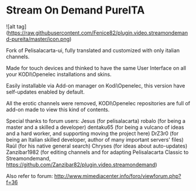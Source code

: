 # Stream On Demand PureITA

![alt tag] (https://raw.githubusercontent.com/Fenice82/plugin.video.streamondemand-pureita/master/icon.png)

Fork of Pelisalacarta-ui, fully translated and customized with only italian channels.

Made for touch devices and thinked to have the same User Interface on all your KODI\Openelec installations and skins.

Easily installable via Add-on manager on Kodi\Openelec, this version have self-updates enabled by default.

All the erotic channels were removed, KODI\Openelec repositories are full of add-on made to view this kind of contents.

Special thanks to forum users: Jesus (for pelisalacarta) robalo (for being a master and a skilled a developer) dentaku65 (for being a vulcano of ideas and a hard worker, and supporting moving the project here) DrZ3r0 (for being an Italian skilled developer, author of many important servers' files) Raùl (for his native general search) Chryses (for ideas about auto-updates) Zanzibar1982 (for editing channels and for adapting Pelisalacarta Classic to Streamondemand, https://github.com/Zanzibar82/plugin.video.streamondemand)

Also refer to forum: http://www.mimediacenter.info/foro/viewforum.php?f=36
